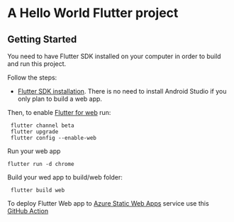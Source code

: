 # A Hello World Flutter project

## Getting Started

You need to have Flutter SDK installed on your computer in order to build and run this project.

Follow the steps:
- [Flutter SDK installation](https://flutter.dev/docs/get-started/install). There is no need to install Android Studio if you only plan to build a web app.

Then, to enable [Flutter for web](https://flutter.dev/docs/get-started/web) run:
```
 flutter channel beta
 flutter upgrade
 flutter config --enable-web
```

Run your web app
```
flutter run -d chrome
```

Build your wed app to build/web folder:
```
 flutter build web
```

To deploy Flutter Web app to [Azure Static Web Apps](https://docs.microsoft.com/learn/modules/publish-app-service-static-web-app-api) service use this [GitHub Action](https://github.com/webmaxru/hello-flutter/blob/master/.github/workflows/azure-static-web-apps-gentle-sky-0b647711e.yml)